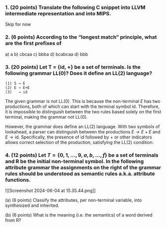 ### 1. (20 points) Translate the following C snippet into LLVM intermediate representation and into MIPS.
Skip for now

### 2. (6 points) According to the “longest match” principle, what are the first prefixes of
a) a
b) cbcaa
c) bbba
d) bcabcaa
d) bbb

### 3. (20 points) Let T = {id, +} be a set of terminals. Is the following grammar LL(0)? Does it define an LL(2) language?

```
(1) S → E
(2) E → E+E 
(3)   → id
```

The given grammar is not LL(0). This is because the non-terminal $E$ has two productions, both of which can start with the terminal symbol $\text{id}$. Therefore, it is impossible to distinguish between the two rules based solely on the first terminal, making the grammar not LL(0).

However, the grammar does define an LL(2) language. With two symbols of lookahead, a parser can distinguish between the productions $E \rightarrow E + E$ and $E \rightarrow \text{id}$. Specifically, the presence of $\text{id}$ followed by $+$ or other indicators allows correct selection of the production, satisfying the LL(2) condition.

### 4. (12 points) Let $T = \{0, 1, . . . , 9,a,b,. . . ,f\}$ be a set of terminals and R be the initial non-terminal symbol. In the following attribute grammar the assignments on the right of the grammar rules should be understood as semantic rules a.k.a. attribute functions.

![[Screenshot 2024-06-04 at 15.35.44.png]]

(a) (6 points) Classify the attributes, per non-terminal variable, into synthesized and inherited.





(b) (6 points) What is the meaning (i.e. the semantics) of a word derived from R?
